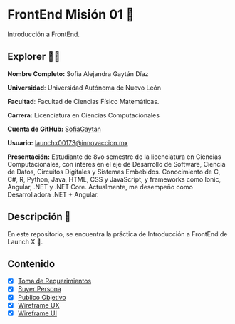 # FrontEnd Misión 01 🚀
Introducción a FrontEnd.

## Explorer 👩‍🚀
**Nombre Completo:** Sofía Alejandra Gaytán Díaz

**Universidad**: Universidad Autónoma de Nuevo León

**Facultad**: Facultad de Ciencias Físico Matemáticas.

**Carrera:** Licenciatura en Ciencias Computacionales 

**Cuenta de GitHub:** [SofiaGaytan](https://github.com/SofiaGaytan)

**Usuario:** launchx00173@innovaccion.mx

**Presentación:** Estudiante de 8vo semestre de la licenciatura en Ciencias Computacionales, con interes en el eje de Desarrollo de Software, Ciencia de Datos, Circuitos Digitales y Sistemas Embebidos. Conocimiento de C, C#, R, Python, Java, HTML, CSS y JavaScript, y frameworks como Ionic, Angular, .NET y .NET Core. Actualmente, me desempeño como Desarrolladora .NET + Angular.

## Descripción 📝
En este repositorio, se encuentra la práctica de Introducción a FrontEnd de Launch X 🚀.

## Contenido
- [X] [Toma de Requerimientos](https://github.com/SofiaGaytan/FrontEnd-Mision01-SofiaGaytan/blob/main/Contenido/TomaDeRequerimientos.md)
- [X] [Buyer Persona](https://github.com/SofiaGaytan/FrontEnd-Mision01-SofiaGaytan/blob/main/Contenido/BuyerPersona.md)
- [X] [Publico Objetivo](https://github.com/SofiaGaytan/FrontEnd-Mision01-SofiaGaytan/blob/main/Contenido/PublicoObjetivo.md)
- [X] [Wireframe UX](https://github.com/SofiaGaytan/FrontEnd-Mision01-SofiaGaytan/blob/main/Contenido/WireframeUX.md)
- [X] [Wireframe UI](https://github.com/SofiaGaytan/FrontEnd-Mision01-SofiaGaytan/blob/main/Contenido/WireframeUI.md)

